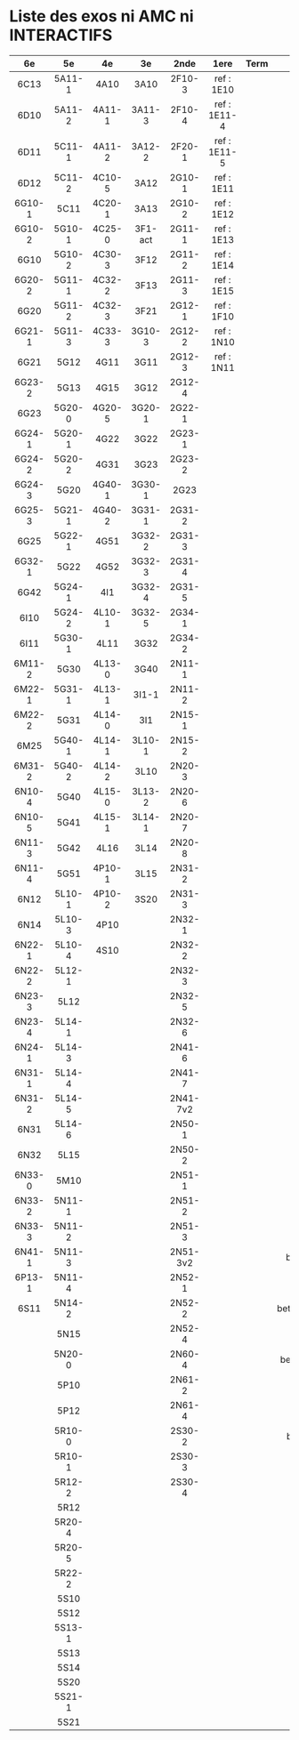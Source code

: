 # Liste des exos ni AMC ni INTERACTIFS

|6e|5e|4e|3e|2nde|1ere|Term|Reste|
|:-:|:-:|:-:|:-:|:-:|:-:|:-:|:-:|
|6C13|5A11-1|4A10|3A10|2F10-3|ref : 1E10||MG32_3F13|
|6D10|5A11-2|4A11-1|3A11-3|2F10-4|ref : 1E11-4||CM020|
|6D11|5C11-1|4A11-2|3A12-2|2F20-1|ref : 1E11-5||CM021|
|6D12|5C11-2|4C10-5|3A12|2G10-1|ref : 1E11||ExC100|
|6G10-1|5C11|4C20-1|3A13|2G10-2|ref : 1E12||HPC100|
|6G10-2|5G10-1|4C25-0|3F1-act|2G11-1|ref : 1E13||PEA11-1|
|6G10|5G10-2|4C30-3|3F12|2G11-2|ref : 1E14||PEA11|
|6G20-2|5G11-1|4C32-2|3F13|2G11-3|ref : 1E15||PEA12|
|6G20|5G11-2|4C32-3|3F21|2G12-1|ref : 1F10||PEA13|
|6G21-1|5G11-3|4C33-3|3G10-3|2G12-2|ref : 1N10||PEG20|
|6G21|5G12|4G11|3G11|2G12-3|ref : 1N11||PEG21|
|6G23-2|5G13|4G15|3G12|2G12-4|||PEG22|
|6G23|5G20-0|4G20-5|3G20-1|2G22-1|||PEG23|
|6G24-1|5G20-1|4G22|3G22|2G23-1|||PEG24|
|6G24-2|5G20-2|4G31|3G23|2G23-2|||P003|
|6G24-3|5G20|4G40-1|3G30-1|2G23|||P004|
|6G25-3|5G21-1|4G40-2|3G31-1|2G31-2|||P005|
|6G25|5G22-1|4G51|3G32-2|2G31-3|||P006|
|6G32-1|5G22|4G52|3G32-3|2G31-4|||P007|
|6G42|5G24-1|4I1|3G32-4|2G31-5|||P008|
|6I10|5G24-2|4L10-1|3G32-5|2G34-1|||P009|
|6I11|5G30-1|4L11|3G32|2G34-2|||P010|
|6M11-2|5G30|4L13-0|3G40|2N11-1|||P011|
|6M22-1|5G31-1|4L13-1|3I1-1|2N11-2|||P012|
|6M22-2|5G31|4L14-0|3I1|2N15-1|||P013|
|6M25|5G40-1|4L14-1|3L10-1|2N15-2|||P014|
|6M31-2|5G40-2|4L14-2|3L10|2N20-3|||beta2F31|
|6N10-4|5G40|4L15-0|3L13-2|2N20-6|||beta2N60-X1|
|6N10-5|5G41|4L15-1|3L14-1|2N20-7|||beta2N60-X2|
|6N11-3|5G42|4L16|3L14|2N20-8|||beta3F23|
|6N11-4|5G51|4P10-1|3L15|2N31-2|||beta3G15|
|6N12|5L10-1|4P10-2|3S20|2N31-3|||beta3G41|
|6N14|5L10-3|4P10||2N32-1|||beta3s21|
|6N22-1|5L10-4|4S10||2N32-2|||beta4C31|
|6N22-2|5L12-1|||2N32-3|||beta4G20-3|
|6N23-3|5L12|||2N32-5|||beta4G20-4|
|6N23-4|5L14-1|||2N32-6|||beta6C33-1|
|6N24-1|5L14-3|||2N41-6|||beta6test2|
|6N31-1|5L14-4|||2N41-7|||beta6test2021|
|6N31-2|5L14-5|||2N41-7v2|||betaAsymptotesObliques|
|6N31|5L14-6|||2N50-1|||betaEqCarreDansC|
|6N32|5L15|||2N50-2|||betaEqValAbs|
|6N33-0|5M10|||2N51-1|||betaEquationsLog|
|6N33-2|5N11-1|||2N51-2|||betaExo3d|
|6N33-3|5N11-2|||2N51-3|||betaExoSimpleMatthieu|
|6N41-1|5N11-3|||2N51-3v2|||betaModele10_simple_question-reponse|
|6P13-1|5N11-4|||2N52-1|||betaModele11_parametrable|
|6S11|5N14-2|||2N52-2|||betaModele20_plusieurs_types_de_questions|
||5N15|||2N52-4|||betaModele21_parametrables|
||5N20-0|||2N60-4|||betaModele30_constructions_géométriques|
||5P10|||2N61-2|||betaModele31_parametrables|
||5P12|||2N61-4|||betaModele40_tableau_proportionnalite|
||5R10-0|||2S30-2|||betaModele41_tableau_signes_variations|
||5R10-1|||2S30-3|||betaProbaAouB|
||5R12-2|||2S30-4|||betaProbabilites|
||5R12||||||betaPuissances|
||5R20-4||||||betaSpline|
||5R20-5||||||betaSys2x2CombLin|
||5R22-2||||||betaTracerParabole|
||5S10||||||betarotation3d|
||5S12||||||moule_a_exo_mathalea|
||5S13-1||||||moule_a_exo_mathalea2d|
||5S13||||||c3C10-2|
||5S14||||||c3N10|
||5S20||||||c3N23|
||5S21-1|||||||
||5S21|||||||
